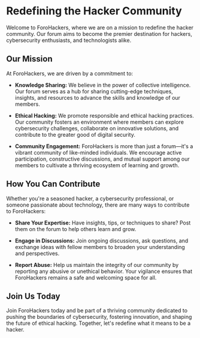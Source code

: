 <!-- created: 2020-07-24 13:37:00+00:00 -->
<!-- language: en -->
<!-- title: About -->

# Redefining the Hacker Community

Welcome to ForoHackers, where we are on a mission to redefine the hacker community. Our forum aims to become the premier destination for hackers, cybersecurity enthusiasts, and technologists alike.

## Our Mission

At ForoHackers, we are driven by a commitment to:

- **Knowledge Sharing:** We believe in the power of collective intelligence. Our forum serves as a hub for sharing cutting-edge techniques, insights, and resources to advance the skills and knowledge of our members.

- **Ethical Hacking:** We promote responsible and ethical hacking practices. Our community fosters an environment where members can explore cybersecurity challenges, collaborate on innovative solutions, and contribute to the greater good of digital security.

- **Community Engagement:** ForoHackers is more than just a forum—it's a vibrant community of like-minded individuals. We encourage active participation, constructive discussions, and mutual support among our members to cultivate a thriving ecosystem of learning and growth.

## How You Can Contribute

Whether you're a seasoned hacker, a cybersecurity professional, or someone passionate about technology, there are many ways to contribute to ForoHackers:

- **Share Your Expertise:** Have insights, tips, or techniques to share? Post them on the forum to help others learn and grow.

- **Engage in Discussions:** Join ongoing discussions, ask questions, and exchange ideas with fellow members to broaden your understanding and perspectives.

- **Report Abuse:** Help us maintain the integrity of our community by reporting any abusive or unethical behavior. Your vigilance ensures that ForoHackers remains a safe and welcoming space for all.

## Join Us Today

Join ForoHackers today and be part of a thriving community dedicated to pushing the boundaries of cybersecurity, fostering innovation, and shaping the future of ethical hacking. Together, let's redefine what it means to be a hacker.
